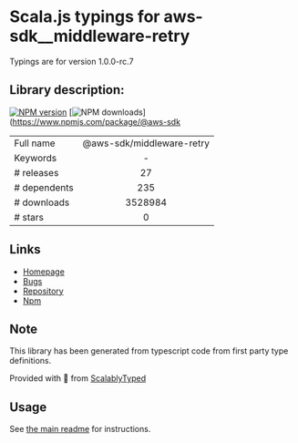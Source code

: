 
# Scala.js typings for aws-sdk__middleware-retry

Typings are for version 1.0.0-rc.7

## Library description:
[![NPM version](https://img.shields.io/npm/v/@aws-sdk/middleware-retry/rc.svg)](https://www.npmjs.com/package/@aws-sdk/middleware-retry) [![NPM downloads](https://img.shields.io/npm/dm/@aws-sdk/middleware-retry.svg)](https://www.npmjs.com/package/@aws-sdk

|                    |                 |
| ------------------ | :-------------: |
| Full name          | @aws-sdk/middleware-retry |
| Keywords           | - |
| # releases         | 27 |
| # dependents       | 235 |
| # downloads        | 3528984 |
| # stars            | 0 |

## Links
- [Homepage](https://github.com/aws/aws-sdk-js-v3/tree/master/packages/middleware-retry)
- [Bugs](https://github.com/aws/aws-sdk-js-v3/issues)
- [Repository](https://github.com/aws/aws-sdk-js-v3)
- [Npm](https://www.npmjs.com/package/%40aws-sdk%2Fmiddleware-retry)
    


## Note
This library has been generated from typescript code from first party type definitions.

Provided with :purple_heart: from [ScalablyTyped](https://github.com/oyvindberg/ScalablyTyped)

## Usage
See [the main readme](../../readme.md) for instructions.



